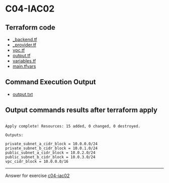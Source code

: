 # C04-IAC02

## Terraform code
- [_backend.tf](_backend.tf)
- [_provider.tf](_provider.tf)
- [vpc.tf](vpc.tf)
- [output.tf](output.tf)
- [variables.tf](variables.tf)
- [main.tfvars](main.tfvars)

## Command Execution Output
- [output.txt](output.txt)

## Output commands results after terraform apply
```

Apply complete! Resources: 15 added, 0 changed, 0 destroyed.

Outputs:

private_subnet_a_cidr_block = 10.0.0.0/24
private_subnet_b_cidr_block = 10.0.1.0/24
public_subnet_a_cidr_block = 10.0.2.0/24
public_subnet_b_cidr_block = 10.0.3.0/24
vpc_cidr_block = 10.0.0.0/16

```
***
Answer for exercise [c04-iac02](chttps://github.com/devopsacademyau/academy/blob/c41e824fb2a2c55e3a30b2371a87e3a7551b6741/classes/04class/exercises/c04-iac02/README.md)